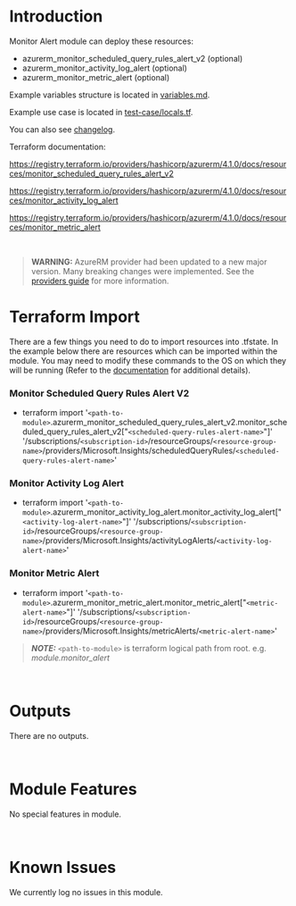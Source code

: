 # Introduction
Monitor Alert module can deploy these resources:
* azurerm_monitor_scheduled_query_rules_alert_v2 (optional)
* azurerm_monitor_activity_log_alert (optional)
* azurerm_monitor_metric_alert (optional)

Example variables structure is located in [variables.md](variables.md).

Example use case is located in [test-case/locals.tf](test-case/locals.tf).

You can also see [changelog](CHANGELOG.md).

Terraform documentation:

https://registry.terraform.io/providers/hashicorp/azurerm/4.1.0/docs/resources/monitor_scheduled_query_rules_alert_v2

https://registry.terraform.io/providers/hashicorp/azurerm/4.1.0/docs/resources/monitor_activity_log_alert

https://registry.terraform.io/providers/hashicorp/azurerm/4.1.0/docs/resources/monitor_metric_alert

&nbsp;

> **WARNING:** AzureRM provider had been updated to a new major version. Many breaking changes were implemented. See the [providers guide](https://registry.terraform.io/providers/hashicorp/azurerm/latest/docs/guides/4.0-upgrade-guide) for more information.

# Terraform Import
There are a few things you need to do to import resources into .tfstate. In the example below there are resources which can be imported within the module. You may need to modify these commands to the OS on which they will be running (Refer to the [documentation](https://developer.hashicorp.com/terraform/cli/commands/import#example-import-into-resource-configured-with-for_each) for additional details).
### Monitor Scheduled Query Rules Alert V2
* terraform import '`<path-to-module>`.azurerm_monitor_scheduled_query_rules_alert_v2.monitor_scheduled_query_rules_alert_v2["`<scheduled-query-rules-alert-name>`"]' '/subscriptions/`<subscription-id>`/resourceGroups/`<resource-group-name>`/providers/Microsoft.Insights/scheduledQueryRules/`<scheduled-query-rules-alert-name>`'
### Monitor Activity Log Alert
* terraform import '`<path-to-module>`.azurerm_monitor_activity_log_alert.monitor_activity_log_alert["`<activity-log-alert-name>`"]' '/subscriptions/`<subscription-id>`/resourceGroups/`<resource-group-name>`/providers/Microsoft.Insights/activityLogAlerts/`<activity-log-alert-name>`'
### Monitor Metric Alert
* terraform import '`<path-to-module>`.azurerm_monitor_metric_alert.monitor_metric_alert["`<metric-alert-name>`"]' '/subscriptions/`<subscription-id>`/resourceGroups/`<resource-group-name>`/providers/Microsoft.Insights/metricAlerts/`<metric-alert-name>`'

 > **_NOTE:_** `<path-to-module>` is terraform logical path from root. e.g. _module.monitor\_alert_

&nbsp;

# Outputs
There are no outputs.

&nbsp;


# Module Features
No special features in module.

&nbsp;

# Known Issues
We currently log no issues in this module.